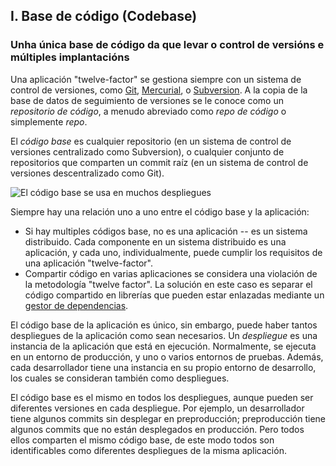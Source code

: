 ## I. Base de código (Codebase)
### Unha única base de código da que levar o control de versións e múltiples implantacións

Una aplicación "twelve-factor" se gestiona siempre con un sistema de control de versiones, como [Git](http://git-scm.com/), [Mercurial](http://mercurial.selenic.com/), o [Subversion](http://subversion.apache.org/). A la copia de la base de datos de seguimiento de versiones se le conoce como un *repositorio de código*, a menudo abreviado como *repo de código* o simplemente *repo*.

El *código base* es cualquier repositorio (en un sistema de control de versiones centralizado como Subversion), o cualquier conjunto de repositorios que comparten un commit raíz (en un sistema de control de versiones descentralizado como Git).

![El código base se usa en muchos despliegues](/images/codebase-deploys.png)

Siempre hay una relación uno a uno entre el código base y la aplicación:

* Si hay multiples códigos base, no es una aplicación -- es un sistema distribuido. Cada componente en un sistema distribuido es una aplicación, y cada uno, individualmente, puede cumplir los requisitos de una aplicación "twelve-factor".
* Compartir código en varias aplicaciones se considera una violación de la metodología "twelve factor". La solución en este caso es separar el código compartido en librerías que pueden estar enlazadas mediante un [gestor de dependencias](./dependencies).

El código base de la aplicación es único, sin embargo, puede haber tantos despliegues de la aplicación como sean necesarios. Un *despliegue* es una instancia de la aplicación que está en ejecución. Normalmente, se ejecuta en un entorno de producción, y uno o varios entornos de pruebas. Además, cada desarrollador tiene una instancia en su propio entorno de desarrollo, los cuales se consideran también como despliegues.

El código base es el mismo en todos los despliegues, aunque pueden ser diferentes versiones en cada despliegue. Por ejemplo, un desarrollador tiene algunos commits sin desplegar en preproducción; preproducción tiene algunos commits que no están desplegados en producción. Pero todos ellos comparten el mismo código base, de este modo todos son identificables como diferentes despliegues de la misma aplicación.
